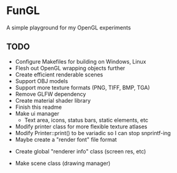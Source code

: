 # FunGL

A simple playground for my OpenGL experiments


## TODO

- Configure Makefiles for building on Windows, Linux
- Flesh out OpenGL wrapping objects further
- Create efficient renderable scenes
- Support OBJ models
- Support more texture formats (PNG, TIFF, BMP, TGA)
- Remove GLFW dependency
- Create material shader library
- Finish this readme
- Make ui manager
  - Text area, icons, status bars, static elements, etc
- Modify printer class for more flexible texture atlases
- Modify Printer::print() to be variadic so I can stop snprintf-ing
- Maybe create a "render font" file format
+ Create global "renderer info" class (screen res, etc)
- Make scene class (drawing manager)
